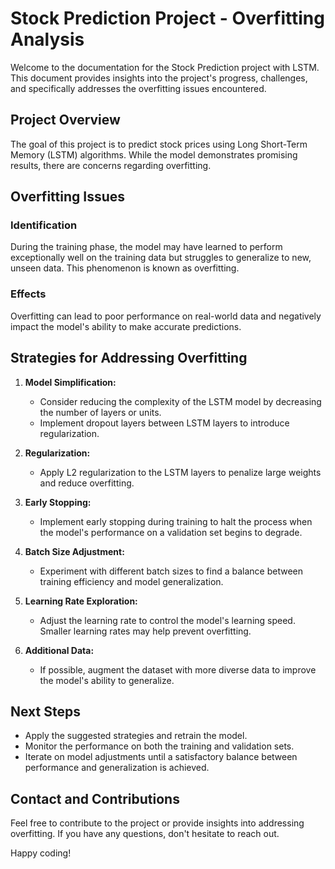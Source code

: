 # Stock Prediction Project - Overfitting Analysis

Welcome to the documentation for the Stock Prediction project with LSTM. This document provides insights into the project's progress, challenges, and specifically addresses the overfitting issues encountered.

## Project Overview

The goal of this project is to predict stock prices using Long Short-Term Memory (LSTM) algorithms. While the model demonstrates promising results, there are concerns regarding overfitting.

## Overfitting Issues

### Identification

During the training phase, the model may have learned to perform exceptionally well on the training data but struggles to generalize to new, unseen data. This phenomenon is known as overfitting.

### Effects

Overfitting can lead to poor performance on real-world data and negatively impact the model's ability to make accurate predictions.

## Strategies for Addressing Overfitting

1. **Model Simplification:**
   - Consider reducing the complexity of the LSTM model by decreasing the number of layers or units.
   - Implement dropout layers between LSTM layers to introduce regularization.

2. **Regularization:**
   - Apply L2 regularization to the LSTM layers to penalize large weights and reduce overfitting.

3. **Early Stopping:**
   - Implement early stopping during training to halt the process when the model's performance on a validation set begins to degrade.

4. **Batch Size Adjustment:**
   - Experiment with different batch sizes to find a balance between training efficiency and model generalization.

5. **Learning Rate Exploration:**
   - Adjust the learning rate to control the model's learning speed. Smaller learning rates may help prevent overfitting.

6. **Additional Data:**
   - If possible, augment the dataset with more diverse data to improve the model's ability to generalize.

## Next Steps

- Apply the suggested strategies and retrain the model.
- Monitor the performance on both the training and validation sets.
- Iterate on model adjustments until a satisfactory balance between performance and generalization is achieved.

## Contact and Contributions

Feel free to contribute to the project or provide insights into addressing overfitting. If you have any questions, don't hesitate to reach out.

Happy coding!

